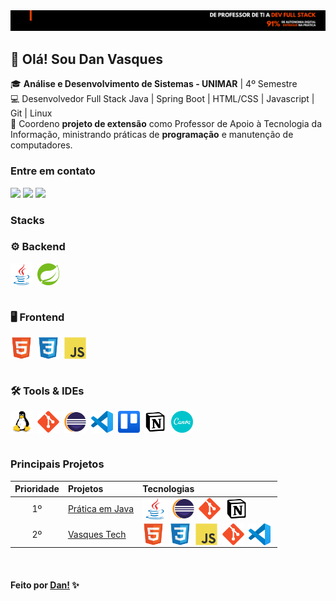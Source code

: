 <img src="./assets/image/image/fundo.png">

## 👋 Olá! Sou Dan Vasques <br>

🎓 **Análise e Desenvolvimento de Sistemas - UNIMAR** | 4º Semestre <br>
💻 Desenvolvedor Full Stack Java | Spring Boot | HTML/CSS | Javascript | Git | Linux <br>
📝 Coordeno **projeto de extensão** como Professor de Apoio à Tecnologia da Informação, ministrando práticas de **programação** e manutenção de computadores. <br>

### Entre em contato
<p>  
    <a href="https://danvasquesc.github.io/portfolio-profissional/"><img src="https://img.shields.io/badge/Portfolio-FF4500?style=for-the-badge"></a>
    <a href="https://www.linkedin.com/in/dan-vasques-carvalho"><img src="https://img.shields.io/badge/LinkedIn-FF4500?style=for-the-badge"></a>
    <a href="mailto:dan.vasques@outlook.com.br"><img src="https://img.shields.io/badge/-Email-FF4500?style=for-the-badge"></a>
</p>

### Stacks
### ⚙️ Backend
<div style="display: inline_block">
  <img align="center" alt="Java" height="35" width="35" src="https://raw.githubusercontent.com/devicons/devicon/master/icons/java/java-original.svg">&nbsp;
  <img align="center" alt="SpringBoot" height="35" width="35" src="https://raw.githubusercontent.com/devicons/devicon/master/icons/spring/spring-original.svg">&nbsp;
</div> <br>

### 🖥️ Frontend
<div style="display: inline_block"> 
  <img align="center" alt="HTML5" height="35" width="35" src="https://raw.githubusercontent.com/devicons/devicon/master/icons/html5/html5-original.svg">&nbsp;
  <img align="center" alt="CSS3" height="35" width="35" src="https://raw.githubusercontent.com/devicons/devicon/master/icons/css3/css3-original.svg">&nbsp;
  <img align="center" alt="Javascript" height="35" width="35" src="https://raw.githubusercontent.com/devicons/devicon/master/icons/javascript/javascript-original.svg">&nbsp;
</div> <br>

### 🛠️ Tools & IDEs
<div style="display: inline_block"> 
  <img align="center" alt="Linux" height="35" width="35" src="https://raw.githubusercontent.com/devicons/devicon/master/icons/linux/linux-original.svg">&nbsp;
  <img align="center" alt="Git" height="35" width="35" src="https://raw.githubusercontent.com/devicons/devicon/master/icons/git/git-original.svg">&nbsp;
  <img align="center" alt="Eclipse" height="35" width="35" src="https://raw.githubusercontent.com/devicons/devicon/master/icons/eclipse/eclipse-original.svg">&nbsp;
  <img align="center" alt="Vscode" height="35" width="35" src="https://raw.githubusercontent.com/devicons/devicon/master/icons/vscode/vscode-original.svg">&nbsp;
  <img align="center" alt="Trello" height="35" width="35" src="https://raw.githubusercontent.com/devicons/devicon/master/icons/trello/trello-original.svg">&nbsp;
  <img align="center" alt="Notion" height="35" width="35" src="https://raw.githubusercontent.com/devicons/devicon/master/icons/notion/notion-original.svg">&nbsp;
  <img align="center" alt="Canva" height="35" width="35" src="https://raw.githubusercontent.com/devicons/devicon/master/icons/canva/canva-original.svg">&nbsp;
</div> 

<br>

### Principais Projetos
| Prioridade |    Projetos                                       | Tecnologias                                           |
|   :---:    |     :---                                          |          :---                                   |
|    1º      | [Prática em Java][1]                | <img align="center" alt="Java" height="35" width="40" src="https://raw.githubusercontent.com/devicons/devicon/master/icons/java/java-original.svg">&nbsp;   <img align="center" alt="Eclipse" height="35" width="35" src="https://raw.githubusercontent.com/devicons/devicon/master/icons/eclipse/eclipse-original.svg">&nbsp;   <img align="center" alt="Git" height="35" width="35" src="https://raw.githubusercontent.com/devicons/devicon/master/icons/git/git-original.svg">&nbsp;   <img align="center" alt="Notion" height="35" width="35" src="https://raw.githubusercontent.com/devicons/devicon/master/icons/notion/notion-original.svg">&nbsp; |
|    2º      | [Vasques Tech][2] | <img align="center" alt="HTML5" height="35" width="35" src="https://raw.githubusercontent.com/devicons/devicon/master/icons/html5/html5-original.svg">&nbsp; <img align="center" alt="CSS3" height="35" width="35" src="https://raw.githubusercontent.com/devicons/devicon/master/icons/css3/css3-original.svg">&nbsp; <img align="center" alt="Javascript" height="35" width="35" src="https://raw.githubusercontent.com/devicons/devicon/master/icons/javascript/javascript-original.svg">&nbsp; <img align="center" alt="Git" height="35" width="35" src="https://raw.githubusercontent.com/devicons/devicon/master/icons/git/git-original.svg">&nbsp; <img align="center" alt="Vscode" height="35" width="35" src="https://raw.githubusercontent.com/devicons/devicon/master/icons/vscode/vscode-original.svg">&nbsp; | 

[1]: https://github.com/danvasquesc/exercicios_java
[2]: https://github.com/danvasquesc/vasques-tech

<br>

#### Feito por [Dan!](https://github.com/danvasquesc) ✨
